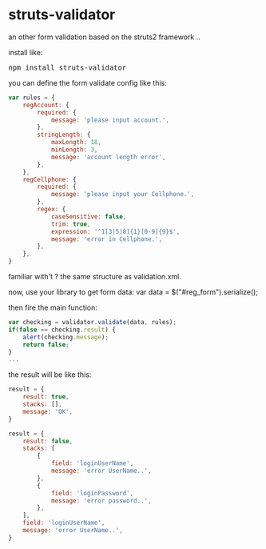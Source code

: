 # struts-validator

an other form validation based on the struts2 framework ..

install like:

<pre>npm install struts-validator</pre>

you can define the form validate config like this:

```javascript
var rules = {
    regAccount: {
        required: {
            message: 'please input account.',
        },
        stringLength: {
            maxLength: 18,
            minLength: 3,
            message: 'account length error',
        },
    },
    regCellphone: {
        required: {
            message: 'please input your Cellphone.',
        },
        regex: {
            caseSensitive: false,
            trim: true,
            expression: '^1[3|5|8]{1}[0-9]{9}$',
            message: 'error in Cellphone.',
        },
    },
}
```

familiar with't ? the same structure as validation.xml.

now, use your library to get form data:
var data = $("#reg_form").serialize();

then fire the main function:

```javascript
var checking = validator.validate(data, rules);
if(false == checking.result) {
    alert(checking.message);
    return false;
}
...
```

the result will be like this:

```javascript
result = {
    result: true,
    stacks: [],
    message: 'OK',
}

result = {
    result: false,
    stacks: [
        {
            field: 'loginUserName',
            message: 'error UserName..',
        },
        {
            field: 'loginPassword',
            message: 'error password..',
        },
    ],
    field: 'loginUserName',
    message: 'error UserName..',
}
```
